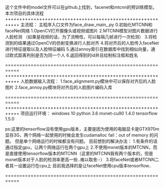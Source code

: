 这个文件中的model文件可以在github上找到，facenet和mtcnn的预训练模型。
本次项目的具体流程
+++++++++++++++++++++++++++++++++++++++++++++++++++++++++++
主流程：
主程序入口文件为face_draw_main_.py
0.初始化MTCNN和faceNet网络
1.OpenCV打开摄像头或视频或图片
2.MTCNN模型对图片数据进行人脸检测 （如果是视频的话，为了流畅性，可以每隔几帧进行一次检测）
3.将检测到的结果通过OpenCV的仿射变换进行人脸对齐
4.将对齐后的人脸传入faceNet进行特征提取以及人脸特征编码
5.通过annoy索引在数据库中找到相似向量，通过欧式距离判别是否为同一个人
6.返回得到的id并且绘制标注框和姓名

===========================================================
+++++++++++++++++++++++++++++++++++++++++++++++++++++++++++
人脸数据输入流程：
1.face_alignment.py模块中可以保存对齐后的人脸图片
2.face_annoy.py模块将对齐后的人脸图片编码入库

===========================================================
+++++++++++++++++++++++++++++++++++++++++++++++++++++++++++
项目运行环境：
windows 10
python 3.6
mxnet-cu90 1.4.0
tensorflow 1.5.0

ps:这里的tensorflow没有使用gpu版本，主要是因为使用的电脑显卡是GTX970m 显存3G，两个网络一起使用的时候会发生cudamalloc fail：out of memory 的问题。
但是单个网络运行的时候都没有问题。
目前想到的解决办法：
1.有条件的话通过指定gpu，让两个网络运行在两个gpu上
2.不使用mxnet版本的MTCNN，而是直接使用tensorflow版本的MTCNN（这里的MTCNN我有两个版本的，但是mxnet版本对于人脸的检测率更高一些..难以取舍:-）
3.将faceNet或者MTCNN二者其一设置运行在cpu上
目前我选择的是让faceNet使用cpu版本tensorflow..

===========================================================
